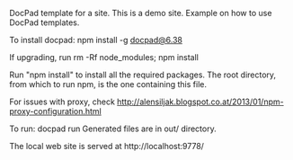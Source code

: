 
DocPad template for a site.
This is a demo site. Example on how to use DocPad templates.

To install docpad:
	npm install -g docpad@6.38

If upgrading, run
	rm -Rf node_modules; npm install

Run "npm install" to install all the required packages.
The root directory, from which to run npm, is the one containing this file.

For issues with proxy, check 
http://alensiljak.blogspot.co.at/2013/01/npm-proxy-configuration.html

To run:
	docpad run
Generated files are in out/ directory.

The local web site is served at
http://localhost:9778/
